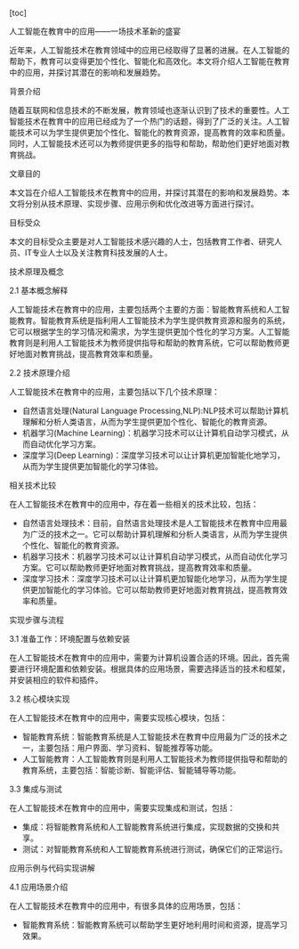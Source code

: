 
[toc]                    
                
                
人工智能在教育中的应用——一场技术革新的盛宴

近年来，人工智能技术在教育领域中的应用已经取得了显著的进展。在人工智能的帮助下，教育可以变得更加个性化、智能化和高效化。本文将介绍人工智能在教育中的应用，并探讨其潜在的影响和发展趋势。

背景介绍

随着互联网和信息技术的不断发展，教育领域也逐渐认识到了技术的重要性。人工智能技术在教育中的应用已经成为了一个热门的话题，得到了广泛的关注。人工智能技术可以为学生提供更加个性化、智能化的教育资源，提高教育的效率和质量。同时，人工智能技术还可以为教师提供更多的指导和帮助，帮助他们更好地面对教育挑战。

文章目的

本文旨在介绍人工智能技术在教育中的应用，并探讨其潜在的影响和发展趋势。本文将分别从技术原理、实现步骤、应用示例和优化改进等方面进行探讨。

目标受众

本文的目标受众主要是对人工智能技术感兴趣的人士，包括教育工作者、研究人员、IT专业人士以及关注教育科技发展的人士。

技术原理及概念

2.1 基本概念解释

人工智能技术在教育中的应用，主要包括两个主要的方面：智能教育系统和人工智能教育。智能教育系统是指利用人工智能技术为学生提供教育资源和服务的系统，它可以根据学生的学习情况和需求，为学生提供更加个性化的学习方案。人工智能教育则是利用人工智能技术为教师提供指导和帮助的教育系统，它可以帮助教师更好地面对教育挑战，提高教育效率和质量。

2.2 技术原理介绍

人工智能技术在教育中的应用，主要包括以下几个技术原理：

- 自然语言处理(Natural Language Processing,NLP):NLP技术可以帮助计算机理解和分析人类语言，从而为学生提供更加个性化、智能化的教育资源。
- 机器学习(Machine Learning)：机器学习技术可以让计算机自动学习模式，从而自动优化学习方案。
- 深度学习(Deep Learning)：深度学习技术可以让计算机更加智能化地学习，从而为学生提供更加智能化的学习体验。

相关技术比较

在人工智能技术在教育中的应用中，存在着一些相关的技术比较，包括：

- 自然语言处理技术：目前，自然语言处理技术是人工智能技术在教育中应用最为广泛的技术之一。它可以帮助计算机理解和分析人类语言，从而为学生提供个性化、智能化的教育资源。
- 机器学习技术：机器学习技术可以让计算机自动学习模式，从而自动优化学习方案。它可以帮助教师更好地面对教育挑战，提高教育效率和质量。
- 深度学习技术：深度学习技术可以让计算机更加智能化地学习，从而为学生提供更加智能化的学习体验。它可以帮助教师更好地面对教育挑战，提高教育效率和质量。

实现步骤与流程

3.1 准备工作：环境配置与依赖安装

在人工智能技术在教育中的应用中，需要为计算机设置合适的环境。因此，首先需要进行环境配置和依赖安装。根据具体的应用场景，需要选择适当的技术和框架，并安装相应的软件和插件。

3.2 核心模块实现

在人工智能技术在教育中的应用中，需要实现核心模块，包括：

- 智能教育系统：智能教育系统是人工智能技术在教育中应用最为广泛的技术之一，主要包括：用户界面、学习资料、智能推荐等功能。
- 人工智能教育：人工智能教育则是利用人工智能技术为教师提供指导和帮助的教育系统，主要包括：智能诊断、智能评估、智能辅导等功能。

3.3 集成与测试

在人工智能技术在教育中的应用中，需要实现集成和测试，包括：

- 集成：将智能教育系统和人工智能教育系统进行集成，实现数据的交换和共享。
- 测试：对智能教育系统和人工智能教育系统进行测试，确保它们的正常运行。

应用示例与代码实现讲解

4.1 应用场景介绍

在人工智能技术在教育中的应用中，有很多具体的应用场景，包括：

- 智能教育系统：智能教育系统可以帮助学生更好地利用时间和资源，提高学习效果。

